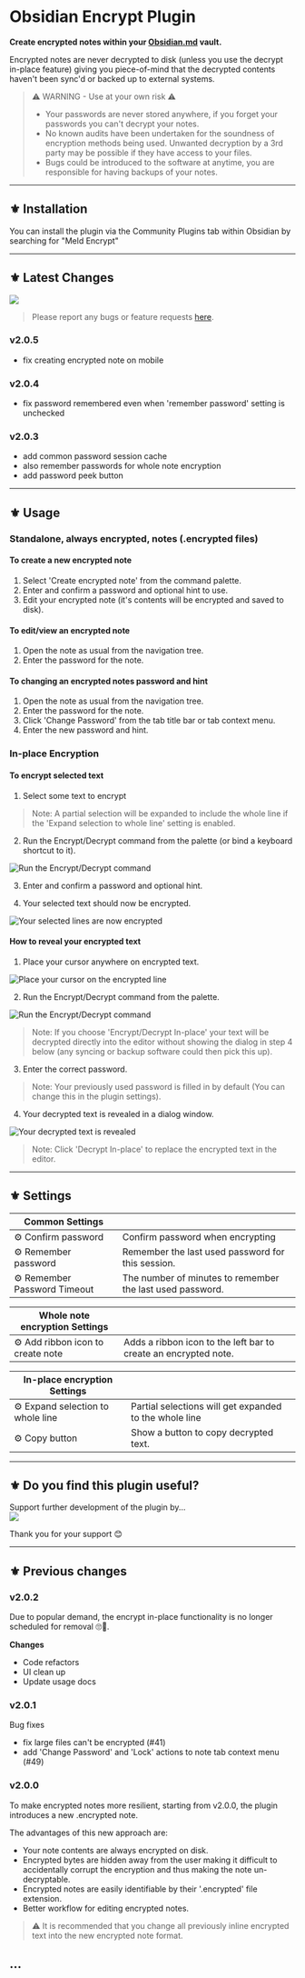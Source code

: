 # Obsidian Encrypt Plugin

**Create encrypted notes within your [Obsidian.md](https://obsidian.md/) vault.**

Encrypted notes are never decrypted to disk (unless you use the decrypt in-place feature) giving you piece-of-mind that the decrypted contents haven't been sync'd or backed up to external systems.



> ⚠️ WARNING - Use at your own risk ⚠️
> - Your passwords are never stored anywhere, if you forget your passwords you can't decrypt your notes.
> - No known audits have been undertaken for the soundness of encryption methods being used.  Unwanted decryption by a 3rd party may be possible if they have access to your files.
> - Bugs could be introduced to the software at anytime, you are responsible for having backups of your notes.

---

## ⚜️ Installation

You can install the plugin via the Community Plugins tab within Obsidian by searching for "Meld Encrypt"

---

## ⚜️ Latest Changes

<a href="https://www.buymeacoffee.com/cleon"><img src="https://img.buymeacoffee.com/button-api/?text=Shout me a coffee&emoji=&slug=cleon&button_colour=FFDD00&font_colour=000000&font_family=Cookie&outline_colour=000000&coffee_colour=ffffff"></a>

> Please report any bugs or feature requests [here](https://github.com/meld-cp/obsidian-encrypt/issues).

### v2.0.5
- fix creating encrypted note on mobile

### v2.0.4
- fix password remembered even when 'remember password' setting is unchecked

### v2.0.3
- add common password session cache
- also remember passwords for whole note encryption
- add password peek button

---

## ⚜️ Usage

<!--
https://raw.githubusercontent.com/meld-cp/obsidian-encrypt/main/

<img alt="Run the Encrypt/Decrypt command" src="https://raw.githubusercontent.com/meld-cp/obsidian-encrypt/main/docs/assets/eg_ed_cp.png" /> 
-->

### Standalone, always encrypted, notes (.encrypted files)
#### To create a new encrypted note
1. Select 'Create encrypted note' from the command palette.
2. Enter and confirm a password and optional hint to use.
3. Edit your encrypted note (it's contents will be encrypted and saved to disk).

#### To edit/view an encrypted note
1. Open the note as usual from the navigation tree.
2. Enter the password for the note.

#### To changing an encrypted notes password and hint
1. Open the note as usual from the navigation tree.
2. Enter the password for the note.
3. Click 'Change Password' from the tab title bar or tab context menu.
4. Enter the new password and hint.

### In-place Encryption

#### To encrypt selected text
1. Select some text to encrypt  

> Note: A partial selection will be expanded to include the whole line if the 'Expand selection to whole line' setting is enabled.

2. Run the Encrypt/Decrypt command from the palette (or bind a keyboard shortcut to it).  
<img alt="Run the Encrypt/Decrypt command" src="https://raw.githubusercontent.com/meld-cp/obsidian-encrypt/main/docs/assets/eg_ed_cp.png" /> 

3. Enter and confirm a password and optional hint.

4. Your selected text should now be encrypted.  
<img alt="Your selected lines are now encrypted" src="https://raw.githubusercontent.com/meld-cp/obsidian-encrypt/main/docs/assets/eg_e_r.png" /> 

#### How to reveal your encrypted text
1. Place your cursor anywhere on encrypted text.   
<img alt="Place your cursor on the encrypted line" src="https://raw.githubusercontent.com/meld-cp/obsidian-encrypt/main/docs/assets/eg_d_text.png" /> 

2. Run the Encrypt/Decrypt command from the palette.  
<img alt="Run the Encrypt/Decrypt command" src="https://raw.githubusercontent.com/meld-cp/obsidian-encrypt/main/docs/assets/eg_ed_cp.png" /> 

> Note: If you choose 'Encrypt/Decrypt In-place' your text will be decrypted directly into the editor without showing the dialog in step 4 below (any syncing or backup software could then pick this up).
3. Enter the correct password.  
	
> Note: Your previously used password is filled in by default (You can change this in the plugin settings).
4. Your decrypted text is revealed in a dialog window.  
<img alt="Your decrypted text is revealed" src="https://raw.githubusercontent.com/meld-cp/obsidian-encrypt/main/docs/assets/eg_d_r.png" /> 
	
> Note: Click 'Decrypt In-place' to replace the encrypted text in the editor.


---
## ⚜️ Settings

| Common Settings | |
|--|--|
| ⚙️ Confirm password | Confirm password when encrypting |
| ⚙️ Remember password | Remember the last used password for this session. |
| ⚙️ Remember Password Timeout | The number of minutes to remember the last used password. |

|Whole note encryption Settings| |
|--|--|
| ⚙️ Add ribbon icon to create note | Adds a ribbon icon to the left bar to create an encrypted note. |

|In-place encryption Settings| |
|--|--|
| ⚙️ Expand selection to whole line | Partial selections will get expanded to the whole line |
| ⚙️ Copy button | Show a button to copy decrypted text. |

---

## ⚜️ Do you find this plugin useful?

Support further development of the plugin by...  
<a href="https://www.buymeacoffee.com/cleon"><img src="https://img.buymeacoffee.com/button-api/?text=Buying me a coffee&emoji=&slug=cleon&button_colour=FFDD00&font_colour=000000&font_family=Cookie&outline_colour=000000&coffee_colour=ffffff"></a>

Thank you for your support 😊

---

## ⚜️ Previous changes

### v2.0.2

Due to popular demand, the encrypt in-place functionality is no longer scheduled for removal 🙄🥳.

**Changes**
- Code refactors
- UI clean up
- Update usage docs

### v2.0.1
Bug fixes
- fix large files can't be encrypted (#41)
- add 'Change Password' and 'Lock' actions to note tab context menu (#49)

### v2.0.0

To make encrypted notes more resilient, starting from v2.0.0, the plugin introduces a new .encrypted note.

The advantages of this new approach are:

- Your note contents are always encrypted on disk.
- Encrypted bytes are hidden away from the user making it difficult to accidentally corrupt the encryption and thus making the note un-decryptable.
- Encrypted notes are easily identifiable by their '.encrypted' file extension.
- Better workflow for editing encrypted notes.

> ⚠️ It is recommended that you change all previously inline encrypted text into the new encrypted note format.

... 
---
